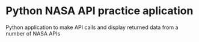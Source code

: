 # Python NASA API practice aplication
Python application to make API calls and display returned data from a number of NASA APIs

